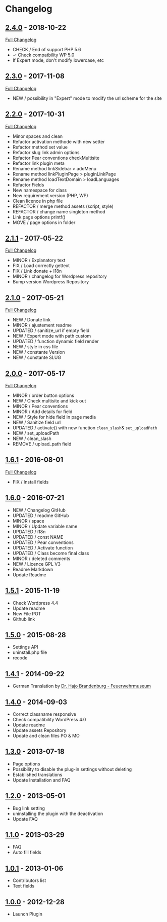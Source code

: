 # Changelog

## [2.4.0](https://github.com/rvola/wp-original-media-path/tree/2.4.0) - 2018-10-22
[Full Changelog](https://github.com/rvola/wp-original-media-path/compare/2.3.0...2.4.0)

* CHECK / End of support PHP 5.6
* ✓ Check compatbility WP 5.0
* If Expert mode, don't modify lowercase, etc

## [2.3.0](https://github.com/rvola/wp-original-media-path/tree/2.3.0) - 2017-11-08
[Full Changelog](https://github.com/rvola/wp-original-media-path/compare/2.2.0...2.3.0)

* NEW / possibility in "Expert" mode to modify the url scheme for the site

## [2.2.0](https://github.com/rvola/wp-original-media-path/tree/2.2.0) - 2017-10-31
[Full Changelog](https://github.com/rvola/wp-original-media-path/compare/2.1.1...2.2.0)

* Minor spaces and clean
* Refactor activation methode with new setter
* Refactor method set value
* Refactor slug link admin options
* Refactor Pear conventions checkMultisite
* Refactor link plugin meta
* Rename method linkSidebar  > addMenu
* Rename method linkPluginPage  > pluginLinkPage
* Rename method loadTextDomain > loadLanguages
* Refactor Fields
* New namespace for class
* New requirement version (PHP, WP)
* Clean licence in php file
* REFACTOR / merge method assets (script, style)
* REFACTOR / change name singleton method
* Link page options printf()
* MOVE / page options in folder

## [2.1.1](https://github.com/rvola/wp-original-media-path/tree/2.1.1) - 2017-05-22
[Full Changelog](https://github.com/rvola/wp-original-media-path/compare/2.1.0...2.1.1)

* MINOR / Explanatory text
* FIX / Load correctly gettext
* FIX / Link donate + I18n
* MINOR / changelog for Wordpress repository
* Bump version Wordpress Repository

## [2.1.0](https://github.com/rvola/wp-original-media-path/tree/2.1.0) - 2017-05-21
[Full Changelog](https://github.com/rvola/wp-original-media-path/compare/2.0.0...2.1.0)

* NEW / Donate link
* MINOR / ajustement readme
* UPDATED / sanitize_url if empty field
* NEW / Expert mode with path custom
* UPDATED / function dynamic field render
* NEW / style in css file
* NEW / constante Version
* NEW / constante SLUG

## [2.0.0](https://github.com/rvola/wp-original-media-path/tree/2.0.0) - 2017-05-17
[Full Changelog](https://github.com/rvola/wp-original-media-path/compare/1.6.1...2.0.0)

* MINOR / order button options
* NEW / Check multisite and kick out
* MINOR / Pear conventions
* MINOR / Add details for field
* NEW / Style for hide field in page media
* NEW / Sanitize field url
* UPDATED / activate() with new function `clean_slash`& `set_uploadPath`
* NEW / set_uploadPath
* NEW / clean_slash
* REMOVE / upload_path field

## [1.6.1](https://github.com/rvola/wp-original-media-path/tree/1.6.1) - 2016-08-01
[Full Changelog](https://github.com/rvola/wp-original-media-path/compare/1.6.0...1.6.1)

* FIX / Install fields

## [1.6.0](https://github.com/rvola/wp-original-media-path/tree/1.6.0) - 2016-07-21

* NEW / Changelog GitHub
* UPDATED / readme GitHub
* MINOR / space
* MINOR / Update variable name
* UPDATED / i18n
* UPDATED / const NAME
* UPDATED / Pear conventions
* UPDATED / Activate function
* UPDATED / Class become final class
* MINOR / deleted comments
* NEW / Licence GPL V3
* Readme Markdown
* Update Readme

## [1.5.1](https://github.com/rvola/wp-original-media-path/tree/1.5.1) - 2015-11-19

* Check Wordpress 4.4
* Update readme
* New File POT
* Github link

## [1.5.0](https://github.com/rvola/wp-original-media-path/tree/1.5.0) - 2015-08-28

* Settings API
* uninstall.php file
* recode

## [1.4.1](https://github.com/rvola/wp-original-media-path/tree/1.4.1) - 2014-09-22

* German Translation by <a href="http://www.feuerwehrmuseum-sh.de" rel="nofollow" target="_blank">Dr. Hajo Brandenburg - Feuerwehrmuseum</a>

## [1.4.0](https://github.com/rvola/wp-original-media-path/tree/1.4.0) - 2014-09-03

* Correct classname responsive
* Check compatibility WordPress 4.0
* Update readme
* Update assets Repository
* Update and clean files PO & MO

## [1.3.0](https://github.com/rvola/wp-original-media-path/tree/1.3.0) - 2013-07-18

* Page options
* Possibility to disable the plug-in settings without deleting
* Established translations
* Update Installation and FAQ

## [1.2.0](https://github.com/rvola/wp-original-media-path/tree/1.2.0) - 2013-05-01

* Bug link setting
* uninstalling the plugin with the deactivation
* Update FAQ

## [1.1.0](https://github.com/rvola/wp-original-media-path/tree/1.1.0) - 2013-03-29

* FAQ
* Auto fill fields

## [1.0.1](https://github.com/rvola/wp-original-media-path/tree/1.0.1) - 2013-01-06

* Contributors list
* Text fields

## [1.0.0](https://github.com/rvola/wp-original-media-path/tree/1.0.0) - 2012-12-28

* Launch Plugin
